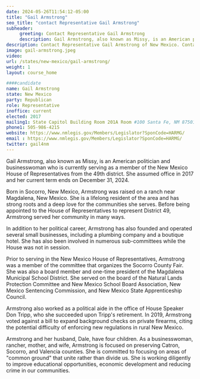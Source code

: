 ```yaml
---
date: 2024-05-26T11:54:12-05:00
title: "Gail Armstrong"
seo_title: "contact Representative Gail Armstrong"
subheader:
     greeting: Contact Representative Gail Armstrong
     description: Gail Armstrong, also known as Missy, is an American politician and businesswoman who is currently serving as a member of the New Mexico House of Representatives from the 49th district. She assumed office in 2017 and her current term ends on December 31, 2024.
description: Contact Representative Gail Armstrong of New Mexico. Contact information for Gail Armstrong includes email address, phone number, and mailing address.
image: gail-armstrong.jpeg
video:
url: /states/new-mexico/gail-armstrong/
weight: 1
layout: course_home

####candidate
name: Gail Armstrong
state: New Mexico
party: Republican
role: Representative
inoffice: current
elected: 2017
mailing1: State Capitol Building Room 201A Room #100 Santa Fe, NM 87501
phone1: 505-986-4215
website: https://www.nmlegis.gov/Members/Legislator?SponCode=HARMG/
email : https://www.nmlegis.gov/Members/Legislator?SponCode=HARMG/
twitter: gail4nm
---
```

Gail Armstrong, also known as Missy, is an American politician and businesswoman who is currently serving as a member of the New Mexico House of Representatives from the 49th district. She assumed office in 2017 and her current term ends on December 31, 2024.

Born in Socorro, New Mexico, Armstrong was raised on a ranch near Magdalena, New Mexico. She is a lifelong resident of the area and has strong roots and a deep love for the communities she serves. Before being appointed to the House of Representatives to represent District 49, Armstrong served her community in many ways.

In addition to her political career, Armstrong has also founded and operated several small businesses, including a plumbing company and a boutique hotel. She has also been involved in numerous sub-committees while the House was not in session.

Prior to serving in the New Mexico House of Representatives, Armstrong was a member of the committee that organizes the Socorro County Fair. She was also a board member and one-time president of the Magdalena Municipal School District. She served on the board of the Natural Lands Protection Committee and New Mexico School Board Association, New Mexico Sentencing Commission, and New Mexico State Apprenticeship Council.

Armstrong also worked as a political aide in the office of House Speaker Don Tripp, who she succeeded upon Tripp's retirement. In 2019, Armstrong voted against a bill to expand background checks on private firearms, citing the potential difficulty of enforcing new regulations in rural New Mexico.

Armstrong and her husband, Dale, have four children. As a businesswoman, rancher, mother, and wife, Armstrong is focused on preserving Catron, Socorro, and Valencia counties. She is committed to focusing on areas of "common ground" that unite rather than divide us. She is working diligently to improve educational opportunities, economic development and reducing crime in our communities.

